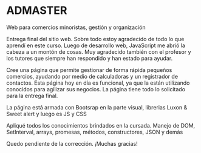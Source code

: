 # ADMASTER
Web para comercios minoristas, gestión y organización

Entrega final del sitio web.
Sobre todo estoy agradecido de todo lo que aprendí en este curso.
Luego de desarrollo web, JavaScript me abrió la cabeza a un montón de cosas.
Muy agradecido también con el profesor y los tutores que siempre han respondido y han estado para ayudar.

Cree una página que permite gestionar de forma rápida pequeños comercios, ayudando por medio de calculadoras y un registrador de contactos.
Esta página hoy en día es funcional, ya que la están utilizando conocidos para agilizar sus negocios.
La página tiene todo lo solicitado para la entrega final.

La página está armada con Bootsrap en la parte visual, librerias Luxon & Sweet alert y luego es JS y CSS

Apliqué todos los conocimientos brindados en la cursada.
Manejo de DOM, SetInterval, arrays, promesas, métodos, constructores, JSON y demás

Quedo pendiente de la corrección. ¡Muchas gracias!


